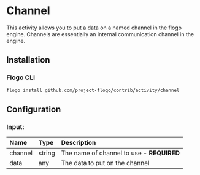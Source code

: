 <!-- 
title: Channel
weight: 4603
-->

# Channel
This activity allows you to put a data on a named channel in the flogo engine.  Channels are
essentially an internal communication channel in the engine.


## Installation

### Flogo CLI
```bash
flogo install github.com/project-flogo/contrib/activity/channel
```

## Configuration

### Input:
| Name    | Type   | Description
|:---     | :---   | :---    
| channel | string | The name of channel to use - **REQUIRED**
| data    | any    | The data to put on the channel

